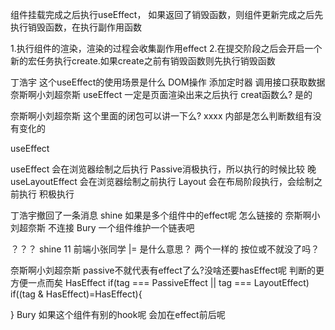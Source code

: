 
组件挂载完成之后执行useEffect，
如果返回了销毁函数，则组件更新完成之后先执行销毁函数，在执行副作用函数 


1.执行组件的渲染，渲染的过程会收集副作用effect
2.在提交阶段之后会开启一个新的宏任务执行create.如果create之前有销毁函数则先执行销毁函数

丁浩宇
这个useEffect的使用场景是什么 DOM操作 添加定时器 调用接口获取数据
奈斯啊小刘超奈斯
useEffect 一定是页面渲染出来之后执行 creat函数么? 是的

奈斯啊小刘超奈斯
这个里面的闭包可以讲一下么? 
xxxx
内部是怎么判断数组有没有变化的 

useEffect

useEffect 会在浏览器绘制之后执行 Passive消极执行，所以执行的时候比较 晚
useLayoutEffect 会在浏览器绘制之前执行  Layout 会在布局阶段执行，会绘制之前执行 积极执行

丁浩宇撤回了一条消息
shine
如果是多个组件中的effect呢 怎么链接的 
奈斯啊小刘超奈斯
不连接 
Bury
一个组件维护一个链表吧 

？？？
shine
11 
前端小张同学
|= 是什么意思？ 两个一样的 按位或不就没了吗？ 



奈斯啊小刘超奈斯
passive不就代表有effect了么?没啥还要hasEffect呢 
判断的更方便一点而矣
HasEffect
if(tag === PassiveEffect || tag === LayoutEffect)
if((tag & HasEffect)=HasEffect){

}
Bury
如果这个组件有别的hook呢 会加在effect前后呢 
